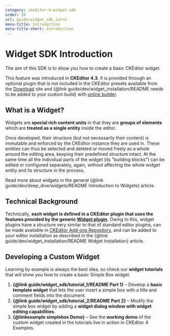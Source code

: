 ```yaml
---
category: ckeditor-4-widget-sdk
order: 20
url: guide/widget_sdk_intro
menu-title: Introduction
meta-title-short: Introduction
---
```

<!--
Copyright (c) 2003-2020, CKSource - Frederico Knabben. All rights reserved.
For licensing, see LICENSE.md.
-->

# Widget SDK Introduction

The aim of this SDK is to show you how to create a basic CKEditor widget.

<info-box info=""> This feature was introduced in <strong>CKEditor 4.3</strong>. It is provided through an optional plugin that is not included in the CKEditor presets available from the <a href="https://ckeditor.com/ckeditor-4/download/">Download</a> site and {@link guide/dev/widget_installation/README needs to be added to your custom build} with <a href="https://ckeditor.com/cke4/builder">online builder</a>.
</info-box>

## What is a Widget?

Widgets are **special rich content units** in that they are **groups of elements** which are **treated as a single entity** inside the editor.

Once developed, their structure (but not necessarily their content) is immutable and enforced by the CKEditor instance they are used in. These entities can thus be selected and deleted or moved freely as a whole around the editing area, keeping their predefined structure intact. At the same time all the individual parts of the widget (its "building blocks") can be edited or configured separately, again, without affecting the whole widget entity and its structure in the process.

Read more about widgets in the general {@link guide/dev/deep_dive/widgets/README Introduction to Widgets} article.

## Technical Background

Technically, **each widget is defined in a CKEditor plugin that uses the features provided by the generic [Widget plugin](https://ckeditor.com/cke4/addon/widget)**. Owing to this, widget plugins have a structure very similar to that of standard editor plugins, can be made available in [CKEditor Add-ons Repository](https://ckeditor.com/cke4/addons/plugins/all), and can be added to your editor installation as described in the {@link guide/dev/widget_installation/README Widget Installation} article.

## Developing a Custom Widget

Learning by example is always the best idea, so check our **widget tutorials** that will show you how to create a basic Simple Box widget.

 1. **{@link guide/widget_sdk/tutorial_1/README Part 1}** &ndash; Develop a **basic template widget** that lets the user insert a simple box with a title and comment fields into the document.
 2. **{@link guide/widget_sdk/tutorial_2/README Part 2}** &ndash; Modify the simple box widget by adding a **widget dialog window with widget editing capabilities**.
 3. **{@linkexample simplebox Demo}** &ndash; See the **working demo** of the custom widget created in the tutorials live in action in CKEditor 4 Examples.
